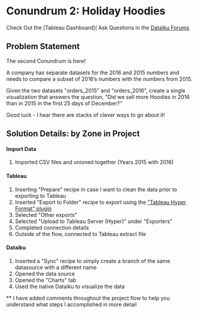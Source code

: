 # Conundrum 2: Holiday Hoodies
Check Out the [Tableau Dashboard](
Ask Questions in the [Dataiku Forums](https://community.dataiku.com/t5/Community-Conundrums/Conundrum-2-Holiday-Hoodies/m-p/5634/thread-id/7/highlight/false)
## Problem Statement
The second Conundrum is here!

A company has separate datasets for the 2016 and 2015 numbers and needs to compare a subset of 2016’s numbers with the numbers from 2015.

Given the two datasets "orders_2015" and "orders_2016", create a single visualization that answers the question, "Did we sell more Hoodies in 2016 than in 2015 in the first 25 days of December?"

Good luck - I hear there are stacks of clever ways to go about it!

## Solution Details: by Zone in Project
#### Import Data
1. Imported CSV files and unioned together (Years 2015 with 2016)

#### Tableau
1. Inserting "Prepare" recipe in case I want to clean the data prior to exporting to Tableau
2. Inserted "Export to Folder" recipe to export using the ["Tableau Hyper Format" plugin](https://www.dataiku.com/product/plugins/tableau-hyper-export)
3. Selected "Other exports"
4. Selected "Upload to Tableau Server (Hyper)" under "Exporters"
5. Completed connection details
6. Outside of the flow, connected to Tableau extract file

#### Dataiku
1. Inserted a "Sync" recipe to simply create a branch of the same datasource with a different name
2. Opened the data source
3. Opened the "Charts" tab
4. Used the native Dataiku to visualize the data

** I have added comments throughout the project flow to help you understand what steps I accomplished in more detail
